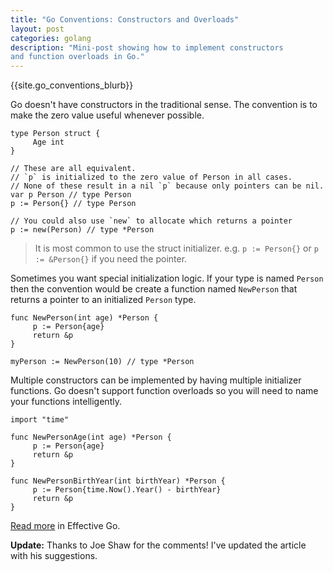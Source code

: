 ```yaml
---
title: "Go Conventions: Constructors and Overloads"
layout: post
categories: golang
description: "Mini-post showing how to implement constructors
and function overloads in Go."
---
```


{{site.go_conventions_blurb}}

Go doesn't have constructors in the traditional sense. The convention is to make the zero value useful whenever possible.

	type Person struct {
	     Age int
	}

	// These are all equivalent.
	// `p` is initialized to the zero value of Person in all cases.
	// None of these result in a nil `p` because only pointers can be nil.
	var p Person // type Person
	p := Person{} // type Person

	// You could also use `new` to allocate which returns a pointer
	p := new(Person) // type *Person

> It is most common to use the struct initializer. e.g. `p := Person{}` or `p := &Person{}` if you need the pointer.

Sometimes you want special initialization logic. If your type is named `Person` then the convention would be create a function named `NewPerson` that returns a pointer to an initialized `Person` type.

	func NewPerson(int age) *Person {
	     p := Person{age}
	     return &p
	}

	myPerson := NewPerson(10) // type *Person

Multiple constructors can be implemented by having multiple initializer functions. Go doesn't support function overloads so you will need to name your functions intelligently.

	import "time"

	func NewPersonAge(int age) *Person {
	     p := Person{age}
	     return &p
	}

	func NewPersonBirthYear(int birthYear) *Person {
	     p := Person{time.Now().Year() - birthYear}
	     return &p
	}

[Read more](http://golang.org/doc/effective_go.html#composite_literals) in Effective Go.

**Update:** Thanks to Joe Shaw for the comments! I've updated the article with his suggestions.